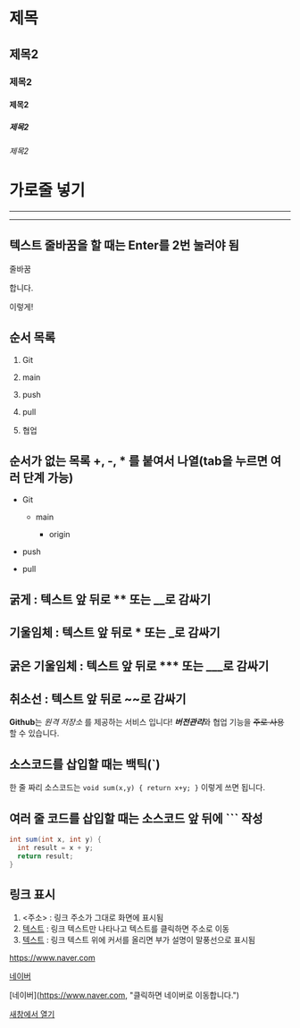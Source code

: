 # 제목
## 제목2
### 제목2
#### 제목2
##### 제목2
###### 제목2


# 가로줄 넣기
___
***

## 텍스트 줄바꿈을 할 때는 Enter를 2번 눌러야 됨
줄바꿈

합니다.

이렇게!

## 순서 목록
1. Git

4. main

3. push

2. pull

3. 협업

## 순서가 없는 목록 +, -, * 를 붙여서 나열(tab을 누르면 여러 단계 가능)

- Git

  - main

      * origin

- push

+ pull

## 굵게 : 텍스트 앞 뒤로 ** 또는 __로 감싸기
## 기울임체 : 텍스트 앞 뒤로 * 또는 _로 감싸기
## 굵은 기울임체 : 텍스트 앞 뒤로 *** 또는 ___로 감싸기
## 취소선 : 텍스트 앞 뒤로 ~~로 감싸기

**Github**는 _원격 저장소_ 를 제공하는 서비스 입니다!
***버전관리***와 협업 기능을 ~~주로 사용~~할 수 있습니다.

## 소스코드를 삽입할 때는 백틱(`)

한 줄 짜리 소스코드는 `void sum(x,y) { return x+y; }` 이렇게 쓰면 됩니다.

## 여러 줄 코드를 삽입할 때는 소스코드 앞 뒤에 ``` 작성
``` java
int sum(int x, int y) {
  int result = x + y;
  return result;
}
```

## 링크 표시
1. <주소> : 링크 주소가 그대로 화면에 표시됨
2. [텍스트](주소) : 링크 텍스트만 나타나고 텍스트를 클릭하면 주소로 이동
3. [텍스트](주소,"부가설명") : 링크 텍스트 위에 커서를 올리면 부가 설명이 말풍선으로 표시됨

<https://www.naver.com>

[네이버](<https://www.naver.com>)

[네이버](<https://www.naver.com>, "클릭하면 네이버로 이동합니다.") 

<a href="https://www.naver.com" target="_blank">새창에서 열기</a>

